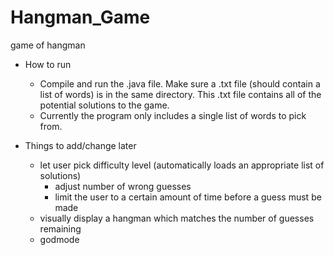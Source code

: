 # Hangman_Game
game of hangman

* How to run
	* Compile and run the .java file. Make sure a .txt file (should contain a list of words) is in the same directory. This .txt file contains all of the potential solutions to the game.
	* Currently the program only includes a single list of words to pick from.
	
* Things to add/change later
	* let user pick difficulty level (automatically loads an appropriate list of solutions)
		* adjust number of wrong guesses
		* limit the user to a certain amount of time before a guess must be made
	* visually display a hangman which matches the number of guesses remaining
	* godmode